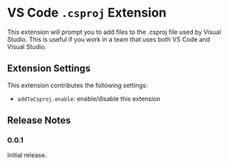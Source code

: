 # VS Code `.csproj` Extension

This extension will prompt you to add files to the .csproj file used by Visual Studio. This is useful if you work in a team that uses both VS Code and Visual Studio.

## Extension Settings

This extension contributes the following settings:

* `addToCsproj.enable`: enable/disable this extension

## Release Notes

### 0.0.1

Initial release.

